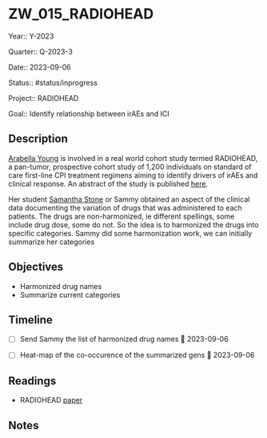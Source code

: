 # ZW_015_RADIOHEAD

Year:: Y-2023

Quarter:: Q-2023-3

Date:: 2023-09-06

Status:: #status/inprogress

Project:: RADIOHEAD

Goal:: Identify relationship between irAEs and ICI

## Description

[Arabella Young](https://medicine.utah.edu/pathology/news/2022/11/meet-dr-arabella-young) is involved in a real world cohort study termed RADIOHEAD, a pan-tumor, prospective cohort study of 1,200 individuals on standard of care first-line CPI treatment regimens aiming to identify drivers of irAEs and clinical response. An abstract of the study is published [here](https://jitc.bmj.com/content/10/Suppl_2/A1304). 

Her student [Samantha Stone](https://www.linkedin.com/in/samantha-stone-010ba2110/) or Sammy obtained an aspect of the clinical data documenting the variation of drugs that was administered to each patients. The drugs are non-harmonized, ie different spellings, some include drug dose, some do not. So the idea is to harmonized the drugs into specific categories. Sammy did some harmonization work, we can initially summarize her categories
## Objectives

 - Harmonized drug names
 - Summarize current categories

## Timeline

- [ ] Send Sammy the list of harmonized drug names  📅 2023-09-06 
- [ ] Heat-map of the co-occurence of the summarized gens 📅 2023-09-06 


## Readings

- RADIOHEAD [paper](https://jitc.bmj.com/content/10/Suppl_2/A1304)

## Notes





